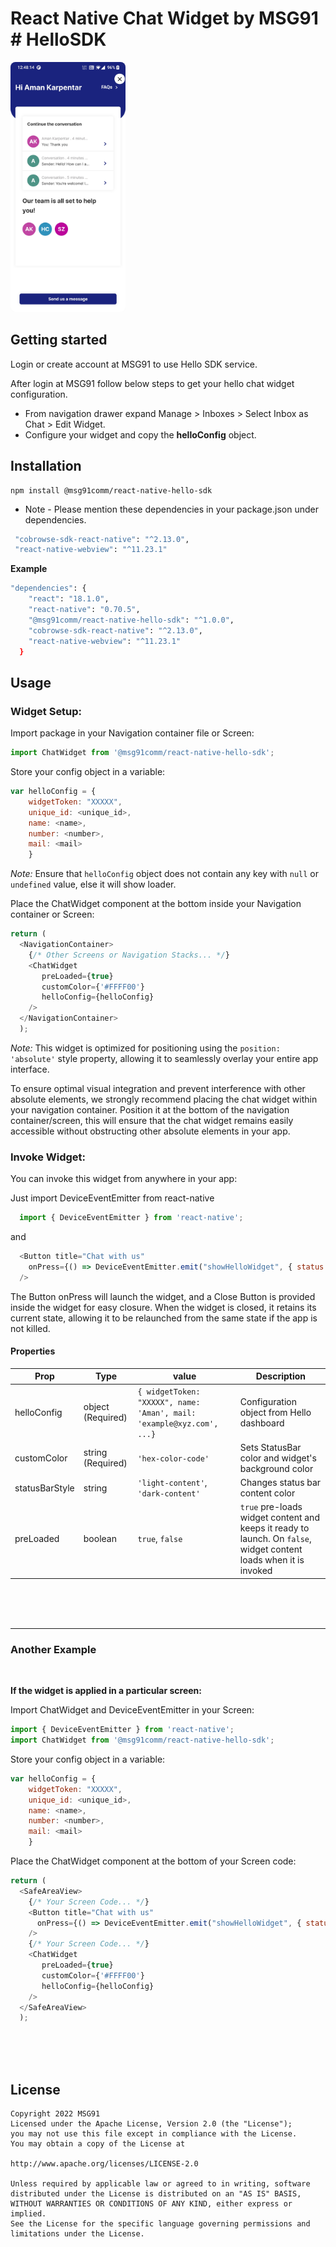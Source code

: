 # React Native Chat Widget by MSG91 # HelloSDK

<img src="./Screenshot_20230706-124814.jpg" height="400" alt="Image" style="border-radius: 8px;">

## Getting started

Login or create account at MSG91 to use Hello SDK service.

After login at MSG91 follow below steps to get your hello chat widget configuration.
* From navigation drawer expand Manage > Inboxes > Select Inbox as Chat > Edit Widget.
* Configure your widget and copy the **helloConfig** object.

## Installation

```shell 
npm install @msg91comm/react-native-hello-sdk
```

* Note - Please mention these dependencies in your package.json under dependencies.
```sh 
 "cobrowse-sdk-react-native": "^2.13.0",
 "react-native-webview": "^11.23.1"
```
**Example** 
```sh
"dependencies": {
    "react": "18.1.0",
    "react-native": "0.70.5",
    "@msg91comm/react-native-hello-sdk": "^1.0.0",
    "cobrowse-sdk-react-native": "^2.13.0",
    "react-native-webview": "^11.23.1"
  }
```

## Usage

### Widget Setup:
Import package in your Navigation container file or Screen:

```javascript
import ChatWidget from '@msg91comm/react-native-hello-sdk';
```

Store your config object in a variable:

```javascript  
var helloConfig = {
    widgetToken: "XXXXX",
    unique_id: <unique_id>, 
    name: <name>,  
    number: <number>,
    mail: <mail>
    }
```
_Note:_ Ensure that `helloConfig` object does not contain any key with `null` or `undefined` value, else it will show loader.

Place the ChatWidget component at the bottom inside your Navigation container or Screen:
```javascript
return (
  <NavigationContainer>
    {/* Other Screens or Navigation Stacks... */}
    <ChatWidget
       preLoaded={true}
       customColor={'#FFFF00'}
       helloConfig={helloConfig}
    />
  </NavigationContainer>
  );
```
*Note:* This widget is optimized for positioning using the `position: 'absolute'` style property, allowing it to seamlessly overlay your entire app interface.

To ensure optimal visual integration and prevent interference with other absolute elements, we strongly recommend placing the chat widget within your navigation container. Position it at the bottom of the navigation container/screen, this will ensure that the chat widget remains easily accessible without obstructing other absolute elements in your app.

### Invoke Widget:
You can invoke this widget from anywhere in your app: 

Just import DeviceEventEmitter from react-native
```javascript
  import { DeviceEventEmitter } from 'react-native';
```
and
```javascript
  <Button title="Chat with us"
    onPress={() => DeviceEventEmitter.emit("showHelloWidget", { status: true })}
  />
```
The Button onPress will launch the widget, and a Close Button is provided inside the widget for easy closure. When the widget is closed, it retains its current state, allowing it to be relaunched from the same state if the app is not killed.


#### Properties

| Prop                         | Type              | value   | Description                                                           |
| ---------------------------- | ----------------- | ------- | --------------------------------------------------------------------- |
| helloConfig                  | object (Required) | `{ widgetToken: "XXXXX", name: 'Aman', mail: 'example@xyz.com', ...}` | Configuration object from Hello dashboard |
| customColor                  | string (Required) | `'hex-color-code'`    | Sets StatusBar color and widget's background color        |
| statusBarStyle               | string            | `'light-content'`, `'dark-content'` | Changes status bar content color              |
| preLoaded                    | boolean           | `true`, `false`    | `true` pre-loads widget content and keeps it ready to launch. On `false`, widget content loads when it is invoked  |

<br>
<br>
<br>

---

### Another Example
<br>

**If the widget is applied in a particular screen:**

Import ChatWidget and DeviceEventEmitter in your Screen:

```javascript
import { DeviceEventEmitter } from 'react-native';
import ChatWidget from '@msg91comm/react-native-hello-sdk';
```

Store your config object in a variable:

```javascript  
var helloConfig = {
    widgetToken: "XXXXX",
    unique_id: <unique_id>, 
    name: <name>,  
    number: <number>,
    mail: <mail>
    }
```

Place the ChatWidget component at the bottom of your Screen code:
```javascript
return (
  <SafeAreaView>
    {/* Your Screen Code... */}
    <Button title="Chat with us"
      onPress={() => DeviceEventEmitter.emit("showHelloWidget", { status: true })}
    />
    {/* Your Screen Code... */}
    <ChatWidget
       preLoaded={true} 
       customColor={'#FFFF00'}
       helloConfig={helloConfig}
    />
  </SafeAreaView>
  );
```
<br>
<br>
<br>
 

## License

```
Copyright 2022 MSG91
Licensed under the Apache License, Version 2.0 (the "License");
you may not use this file except in compliance with the License.
You may obtain a copy of the License at

http://www.apache.org/licenses/LICENSE-2.0

Unless required by applicable law or agreed to in writing, software
distributed under the License is distributed on an "AS IS" BASIS,
WITHOUT WARRANTIES OR CONDITIONS OF ANY KIND, either express or implied.
See the License for the specific language governing permissions and
limitations under the License.
```
